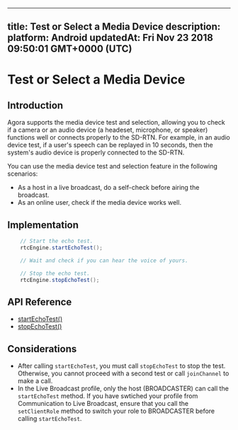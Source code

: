 
---
title: Test or Select a Media Device
description: 
platform: Android
updatedAt: Fri Nov 23 2018 09:50:01 GMT+0000 (UTC)
---
# Test or Select a Media Device
## Introduction

Agora supports the media device test and selection, allowing you to check if a camera or an audio device (a headeset, microphone, or speaker) functions well or connects properly to the SD-RTN. For example, in an audio device test, if a user's speech can be replayed in 10 seconds, then the system's audio device is properly connected to the SD-RTN.

You can use the media device test and selection feature in the following scenarios:

- As a host in a live broadcast, do a self-check before airing the broadcast.
- As an online user, check if the media device works well.

## Implementation

```Java
	// Start the echo test. 
	rtcEngine.startEchoTest();

	// Wait and check if you can hear the voice of yours.

	// Stop the echo test. 
	rtcEngine.stopEchoTest();
```

## API Reference

- [startEchoTest()](https://docs.agora.io/en/Video/API%20Reference/java/classio_1_1agora_1_1rtc_1_1_rtc_engine.html#ac93b84c9ebbb32f5ee304732804ec1b9)
- [stopEchoTest()](https://docs.agora.io/en/Video/API%20Reference/java/classio_1_1agora_1_1rtc_1_1_rtc_engine.html#a01b8067275003c011f6d81bb41ee0fe1)

## Considerations

- After calling `startEchoTest`, you must call `stopEchoTest` to stop the test. Otherwise, you cannot proceed with a second test or call `joinChannel` to make a call. 
- In the Live Broadcast profile, only the host (BROADCASTER) can call the `startEchoTest` method. If you have swtiched your profile from Communication to Live Broadcast, ensure that you call the `setClientRole` method to switch your role to BROADCASTER before calling `startEchoTest`.
